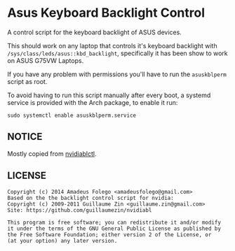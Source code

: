 Asus Keyboard Backlight Control
===============================

A control script for the keyboard backlight of ASUS devices.

This should work on any laptop that controls it's keyboard
backlight with `/sys/class/leds/asus::kbd_backlight`, specifically
it has been show to work on ASUS G75VW Laptops.

If you have any problem with permissions you'll have to run the
`asuskblperm` script as root.

To avoid having to run this script manually after every boot, a systemd service
is provided with the Arch package, to enable it run:

    sudo systemctl enable asuskblperm.service

NOTICE
------

Mostly copied from
[nvidiablctl](https://github.com/guillaumezin/nvidiabl/blob/master/scripts/usr/local/sbin/nvidiablctl).

LICENSE
-------

    Copyright (c) 2014 Amadeus Folego <amadeusfolego@gmail.com>
    Based on the the backlight control script for nvidia:
    Copyright (c) 2009-2011 Guillaume Zin <guillaume.zin@gmail.com>
    Site: https://github.com/guillaumezin/nvidiabl
  
    This program is free software; you can redistribute it and/or modify
    it under the terms of the GNU General Public License as published by
    the Free Software Foundation; either version 2 of the License, or
    (at your option) any later version.
